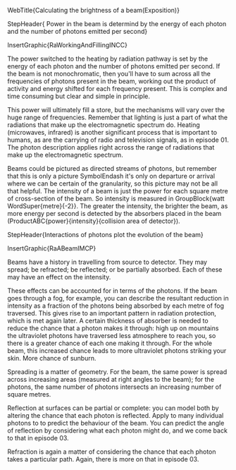 WebTitle{Calculating the brightness of a beam(Exposition)}

StepHeader{ Power in the beam is determind by  the energy of each photon and the number of photons emitted per second}

InsertGraphic{RaWorkingAndFillingINCC}

The power switched to the heating by radiation pathway is set by the energy of each photon and the number of photons emitted per second. If the beam is not monochromatic, then you'll have to sum across all the frequencies of photons present in the beam, working out the product of activity and energy shifted for each frequency present. This is complex and time consuming but clear and simple in principle.

This power will ultimately fill a store, but the mechanisms will vary over the huge range of frequencies. Remember that lighting is just a part of what the radiations that make up the electromagnetic spectrum do. Heating (microwaves, infrared) is another significant process that is important to humans, as are the carrying of radio and television signals, as in episode 01. The photon description applies right across the range of radiations that make up the electromagnetic spectrum.

Beams could be pictured as directed streams of photons, but remember that this is only a picture SymbolEndash it's only on departure or arrival where we can be certain of the granularity, so this picture may not be all that helpful. The intensity of a beam is just the power for each square metre of cross-section of the beam. So intensity is measured in GroupBlock{watt WordSuper{metre}{-2}}. The greater the intensity, the brighter the beam, as more energy per second is detected by the absorbers placed in the beam (ProductABC{power}{intensity}{collision area of detector}).

StepHeader{Interactions of photons plot the evolution of the beam}

InsertGraphic{RaABeamIMCP}

Beams have a history in travelling from source to detector. They may spread; be refracted; be reflected; or be partially absorbed. Each of these may have an effect on the intensity.

These effects can be accounted for in terms of the photons. If the beam goes through a fog, for example, you can describe the resultant reduction in intensity as a fraction of the photons being absorbed by each metre of fog traversed. This gives rise to an important pattern in radiation protection, which is met again later. A certain thickness of absorber is needed to reduce the chance that a photon makes it through: high up on mountains the ultraviolet photons have traversed less atmosphere to reach you, so there is a greater chance of each one making it through. For the whole beam, this increased chance leads to more ultraviolet photons striking your skin. More chance of sunburn.

Spreading is a matter of geometry. For the beam, the same power is spread across increasing areas (measured at right angles to the beam); for the photons, the same number of photons intersects an increasing number of square metres.

Reflection at surfaces can be partial or complete: you can model both by altering the chance that each photon is reflected. Apply to many individual photons to to predict the behaviour of the beam. You can predict the angle of reflection by considering what each photon might do, and we come back to that in episode 03.

Refraction is again a matter of considering the chance that each photon takes a particular path. Again, there is more on that in episode 03.

